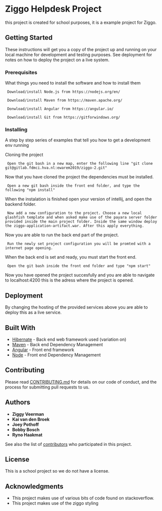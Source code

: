 # Ziggo Helpdesk Project

this project is created for school purposes, it is a example project for Ziggo.

## Getting Started

These instructions will get you a copy of the project up and running on your local machine for development and testing purposes. See deployment for notes on how to deploy the project on a live system.

### Prerequisites

What things you need to install the software and how to install them

```
 Download/install Node.js from https://nodejs.org/en/
```
```
 Download/install Maven from https://maven.apache.org/
```
```
 Donwload/install Angular from https://angular.io/
```
```
 Download/install Git from https://gitforwindows.org/
```

### Installing

A step by step series of examples that tell you how to get a development env running

Cloning the project

```
 Open the git bash in a new map, enter the following line "git clone git@gitlab.fdmci.hva.nl:ewarem2019/ziggo-2.git"
```

Now that you have cloned the project the dependencies must be installed. 

```
 Open a new git bash inside the front end folder, and type the following "npm install"
```

When the instalation is finished open your version of intellij, and open the backend folder. 

```
 Now add a new configuration to the project. Choose a new local glashfish template and when asked make use of the payara server folder provided inside the main project folder. Inside the same window deploy the ziggo-application-artifact.war. After this apply everything.
```

Now you are able to run the back end part of the project. 
```
 Run the newly set project configuration you will be promted with a internet page opening. 
```

When the back end is set and ready, you must start the front end.
```
 Open the git bash inside the front end folder and type "npm start"
```

Now you have opened the project succesfully and you are able to navigate to localhost:4200 this is the adress where the project is opened.

## Deployment

By changing the hosting of the provided services above you are able to deploy this as a live service. 

## Built With

* [Hibernate](https://hibernate.org/orm/) - Back end web framework used (variation on)
* [Maven](https://maven.apache.org/) - Back end Dependency Management
* [Angular](https://angular.io/docs) - Front end framework 
* [Node](https://nodejs.org/en/docs/) - Front end Dependency Management 


## Contributing

Please read [CONTRIBUTING.md](https://gitlab.fdmci.hva.nl/ewarem2019/ziggo-2/blob/master/CONTRIBUTING.md) for details on our code of conduct, and the process for submitting pull requests to us.


## Authors

* **Ziggy Veerman**
* **Kai van den Broek**
* **Joey Pothoff**
* **Bobby Bosch**
* **Ryno Haakmat**

See also the list of [contributors](https://gitlab.fdmci.hva.nl/ewarem2019/ziggo-2/project_members) who participated in this project.

## License

This is a school project so we do not have a license. 

## Acknowledgments

* This project makes use of various bits of code found on stackoverflow. 
* This project makes use of the ziggo styling 


